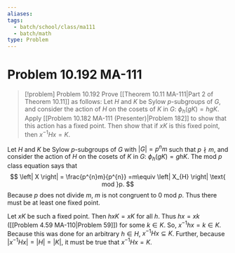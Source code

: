 ```yaml
---
aliases: 
tags:
  - batch/school/class/ma111
  - batch/math
type: Problem
---
```

# Problem 10.192 MA-111

> [!problem] Problem 10.192
> Prove [[Theorem 10.11 MA-111|Part 2 of Theorem 10.11]] as follows: Let $H$ and $K$ be Sylow $p$-subgroups of $G$, and consider the action of $H$ on the cosets of $K$ in $G$: $\phi_{h}(gK)=hgK$. Apply [[Problem 10.182 MA-111 (Presenter)|Problem 182]] to show that this action has a fixed point. Then show that if $xK$ is this fixed point, then $x^{-1}Hx=K$.

Let $H$ and $K$ be Sylow $p$-subgroups of $G$ with $\left| G \right|=p^{n}m$ such that $p\nmid m$, and consider the action of $H$ on the cosets of $K$ in $G$: $\phi_{h}(gK)=ghK$. The mod $p$ class equation says that
$$
\left| X \right|  = \frac{p^{n}m}{p^{n}} =m\equiv \left| X_{H} \right| \text{ mod }p.
$$
Because $p$ does not divide $m$, $m$ is not congruent to $0$ mod $p$. Thus there must be at least one fixed point.

Let $xK$ be such a fixed point. Then $hxK=xK$ for all $h$. Thus $hx=xk$ ([[Problem 4.59 MA-110|Problem 59]]) for some $k \in K$. So, $x^{-1}hx=k \in K$. Because this was done for an arbitrary $h \in H$, $x^{-1}Hx \subseteq K$. Further, because $\left| x^{-1}Hx \right|=\left| H \right|=\left| K \right|$, it must be true that $x^{-1}Hx=K$.
